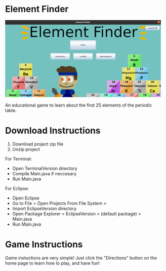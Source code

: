 # Element Finder
![alt text](https://github.com/LiljaKiiski/ElementFinder/blob/main/cover_picture.png)

An educational game to learn about the first 25 elements of the periodic table.

# Download Instructions
1. Download project zip file
2. Unzip project

For Terminal:
- Open TerminalVersion directory
- Compile Main.java if neccesary
- Run Main.java

For Eclipse:
- Open Eclipse
- Go to File > Open Projects From File System > 
- Import EclipseVersion directory
- Open Package Explorer > EclipseVersion > (default package) > Main.java
- Run Main.java

# Game Instructions
Game instuctions are very simple! Just click the "Directions" button on the home page to learn how to play, and have fun!
